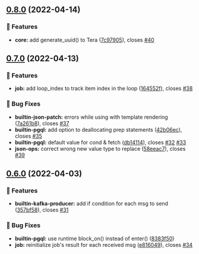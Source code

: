 ## [0.8.0](https://github.com/bzrl-apps/flowrunner/compare/v0.7.0...v0.8.0) (2022-04-14)


### 🚀 Features

* **core:** add generate_uuid() to Tera ([7c97905](https://github.com/bzrl-apps/flowrunner/commit/7c97905a2085362ccdc719340d8f842ded1c3a7a)), closes [#40](https://github.com/bzrl-apps/flowrunner/issues/40)

## [0.7.0](https://github.com/bzrl-apps/flowrunner/compare/v0.6.0...v0.7.0) (2022-04-13)


### 🚀 Features

* **job:** add loop_index to track item index in the loop ([164552f](https://github.com/bzrl-apps/flowrunner/commit/164552f04d16ee08ffcc6425a6afbb363e897dfd)), closes [#38](https://github.com/bzrl-apps/flowrunner/issues/38)


### 🐛 Bug Fixes

* **builtin-json-patch:** errors while using with template rendering ([7a261b8](https://github.com/bzrl-apps/flowrunner/commit/7a261b8a235548118dbd341e559b2647ab4f7cdf)), closes [#37](https://github.com/bzrl-apps/flowrunner/issues/37)
* **builtin-pgql:** add option to deallocating prep statements ([42b06ec](https://github.com/bzrl-apps/flowrunner/commit/42b06ece2c3125c34c95188138beb6a16a65d18b)), closes [#35](https://github.com/bzrl-apps/flowrunner/issues/35)
* **builtin-pgql:** default value for cond & fetch ([db14114](https://github.com/bzrl-apps/flowrunner/commit/db141147382dd730546c182fdb120a714b7956af)), closes [#32](https://github.com/bzrl-apps/flowrunner/issues/32) [#33](https://github.com/bzrl-apps/flowrunner/issues/33)
* **json-ops:** correct wrong new value type to replace ([58eeac7](https://github.com/bzrl-apps/flowrunner/commit/58eeac73dfa189090d60c1ae0630b2116f07b7a8)), closes [#39](https://github.com/bzrl-apps/flowrunner/issues/39)

## [0.6.0](https://github.com/bzrl-apps/flowrunner/compare/v0.5.0...v0.6.0) (2022-04-03)


### 🚀 Features

* **builtin-kafka-producer:** add if condition for each msg to send ([357bf58](https://github.com/bzrl-apps/flowrunner/commit/357bf5842a4d302990143f72722c9be09fa0b2d3)), closes [#31](https://github.com/bzrl-apps/flowrunner/issues/31)


### 🐛 Bug Fixes

* **builtin-pgql:** use runtime block_on() instead of enter() ([8383f50](https://github.com/bzrl-apps/flowrunner/commit/8383f503dcd3d6c585a5f431d40626d28e48abdf))
* **job:** reinitialize job's result for each received msg ([e816049](https://github.com/bzrl-apps/flowrunner/commit/e81604929ee9063b60743e40ed665bbb79b98c4b)), closes [#34](https://github.com/bzrl-apps/flowrunner/issues/34)
